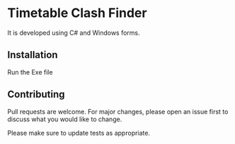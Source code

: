 # Timetable Clash Finder

It is developed using C# and Windows forms.

## Installation

Run the Exe file 

## Contributing

Pull requests are welcome. For major changes, please open an issue first
to discuss what you would like to change.

Please make sure to update tests as appropriate.
